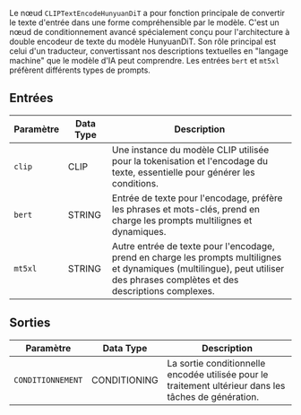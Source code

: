 Le nœud `CLIPTextEncodeHunyuanDiT` a pour fonction principale de convertir le texte d'entrée dans une forme compréhensible par le modèle. C'est un nœud de conditionnement avancé spécialement conçu pour l'architecture à double encodeur de texte du modèle HunyuanDiT.
Son rôle principal est celui d'un traducteur, convertissant nos descriptions textuelles en "langage machine" que le modèle d'IA peut comprendre. Les entrées `bert` et `mt5xl` préfèrent différents types de prompts.

## Entrées

| Paramètre | Data Type | Description |
|-----------|-----------|-------------|
| `clip` | CLIP | Une instance du modèle CLIP utilisée pour la tokenisation et l'encodage du texte, essentielle pour générer les conditions. |
| `bert` | STRING | Entrée de texte pour l'encodage, préfère les phrases et mots-clés, prend en charge les prompts multilignes et dynamiques. |
| `mt5xl` | STRING | Autre entrée de texte pour l'encodage, prend en charge les prompts multilignes et dynamiques (multilingue), peut utiliser des phrases complètes et des descriptions complexes. |

## Sorties

| Paramètre | Data Type | Description |
|-----------|-----------|-------------|
| `CONDITIONNEMENT` | CONDITIONING | La sortie conditionnelle encodée utilisée pour le traitement ultérieur dans les tâches de génération. |
